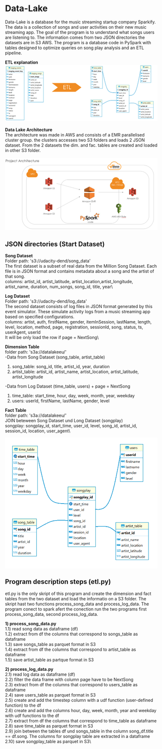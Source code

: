 # Data-Lake
Data-Lake is a database for the music streaming startup company Sparkify. The data is a collection of songs and user activities on their new music streaming app. The goal of the program is to understand what songs users are listening to. The information comes from two JSON directories the datasets are in S3 AWS. The program is a database code in PySpark with tables designed to optimize queries on song play analysis and an ETL pipeline.

**ETL explanation**
![focus](imagines_DLake/ETL.png)\
\
**Data Lake Architecture**\
The architecture was made in AWS and consists of a EMR parallelised cluster group. the clusters accesses two S3 folders and loads 2 JSON dataset. From the 2 datasets the dim. and fac. tables are created and loaded in other S3 folder.\
\
![focus](imagines_DLake/Project_Architecture_Data_Lake.png)

## JSON directories (Start Dataset)
**Song Dataset**\
Folder path: 's3://udacity-dend/song_data'\
The first dataset is a subset of real data from the Million Song Dataset. Each file is in JSON format and contains metadata about a song and the artist of that song.\
columns: artist_id, artist_latitude, artist_location,artist_longitude, artist_name, duration, num_songs, song_id, title, year\


**Log Dataset**\
Folder path: 's3://udacity-dend/log_data'\
The second dataset consists of log files in JSON format generated by this event simulator. These simulate activity logs from a music streaming app based on specified configurations.\
columns: artist, auth, firstName, gender, itemInSession, lastName, length, level, location, method, page, registration, sessionId, song, status, ts, userAgent, userId\
It will be only load the row if page = NextSong\


**Dimension Table**\
folder path: 's3a://datalakeeu/'\
-Data from Song Dataset (song_table, artist_table)
1) song_table: song_id, title, artist_id, year, duration
2) artist_table: artist_id, artist_name, artist_location, artist_latitude, artist_longitude

-Data from Log Dataset (time_table, users) + page = NextSong
1) time_table: start_time, hour, day, week, month, year, weekday
2) users: userId, firstName, lastName, gender, level

**Fact Table**\
folder path: 's3a://datalakeeu/'\
JOIN beteween Song Dataset und Long Dataset (songplay)\
songplay:  songplay_id, start_time, user_id, level, song_id, artist_id, session_id, location, user_agent\



![focus](imagines_DLake/ER_Diagram.png)

## Program description steps (etl.py)
etl.py is the only skript of this program and create the dimension and fact tables from the two dataset and load the informatio on a S3 folder. The skript hast two functions process_song_data and process_log_data. The program conect to spark afert the conection run the two programs first process_song_data, second process_log_data. 

**1) process_song_data.py**\
    1.1) read song data as dataframe (df)\
    1.2) extract from df the columns that correspond to songs_table as dataframe\
    1.3) save songs_table as parquet format in S3\
    1.4) extract from df the columns that correspond to artist_table as dataframe\
    1.5) save artist_table as partque format in S3

**2) process_log_data.py**\
    2.1) read log data as dataframe (df)\
    2.2) filter the data frame with column page have to be NextSong\
    2.3) extract from df the columns that correspond to users_table as dataframe\
    2.4) save users_table as parquet format in S3\
    2.5) create and add the timestep column with a udf function (user-defined function) to the df\
    2.6) create and add the columns hour, day, week, month, year and weekday with udf functions to the df\
    2.7) extract from df the columns that correspond to time_table as dataframe\
    2.8) save time_table as parquet format in S3\
    2.9) join between the tables df und songs_table in the column song_df.title == df.song. The columns for songplay table are extracted in a dataframe\
    2.10) save songplay_table as parquet in S3\




